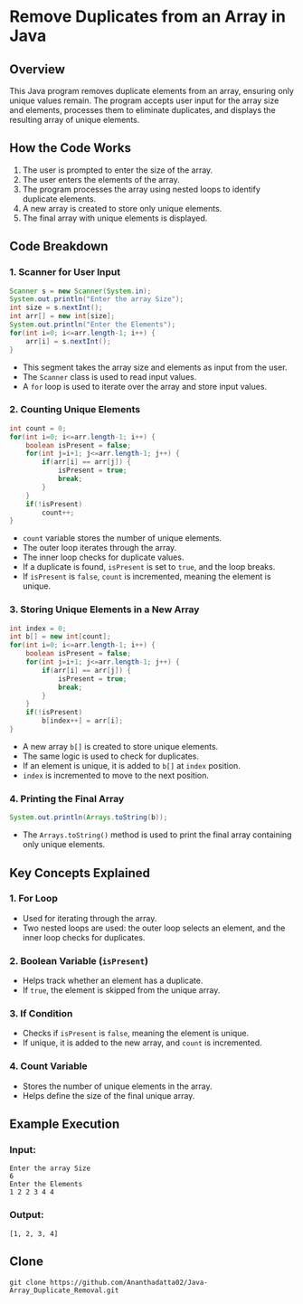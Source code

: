 # Remove Duplicates from an Array in Java

## Overview
This Java program removes duplicate elements from an array, ensuring only unique values remain. The program accepts user input for the array size and elements, processes them to eliminate duplicates, and displays the resulting array of unique elements.

## How the Code Works
1. The user is prompted to enter the size of the array.
2. The user enters the elements of the array.
3. The program processes the array using nested loops to identify duplicate elements.
4. A new array is created to store only unique elements.
5. The final array with unique elements is displayed.

## Code Breakdown

### 1. Scanner for User Input
```java
Scanner s = new Scanner(System.in);
System.out.println("Enter the array Size");
int size = s.nextInt();
int arr[] = new int[size];
System.out.println("Enter the Elements");
for(int i=0; i<=arr.length-1; i++) {
    arr[i] = s.nextInt();
}
```
- This segment takes the array size and elements as input from the user.
- The `Scanner` class is used to read input values.
- A `for` loop is used to iterate over the array and store input values.

### 2. Counting Unique Elements
```java
int count = 0;
for(int i=0; i<=arr.length-1; i++) {
    boolean isPresent = false;
    for(int j=i+1; j<=arr.length-1; j++) {
        if(arr[i] == arr[j]) {
            isPresent = true;
            break;
        }
    }
    if(!isPresent)
        count++;
}
```
- `count` variable stores the number of unique elements.
- The outer loop iterates through the array.
- The inner loop checks for duplicate values.
- If a duplicate is found, `isPresent` is set to `true`, and the loop breaks.
- If `isPresent` is `false`, `count` is incremented, meaning the element is unique.

### 3. Storing Unique Elements in a New Array
```java
int index = 0;
int b[] = new int[count];
for(int i=0; i<=arr.length-1; i++) {
    boolean isPresent = false;
    for(int j=i+1; j<=arr.length-1; j++) {
        if(arr[i] == arr[j]) {
            isPresent = true;
            break;
        }
    }
    if(!isPresent)
        b[index++] = arr[i];
}
```
- A new array `b[]` is created to store unique elements.
- The same logic is used to check for duplicates.
- If an element is unique, it is added to `b[]` at `index` position.
- `index` is incremented to move to the next position.

### 4. Printing the Final Array
```java
System.out.println(Arrays.toString(b));
```
- The `Arrays.toString()` method is used to print the final array containing only unique elements.

## Key Concepts Explained

### 1. **For Loop**
- Used for iterating through the array.
- Two nested loops are used: the outer loop selects an element, and the inner loop checks for duplicates.

### 2. **Boolean Variable (`isPresent`)**
- Helps track whether an element has a duplicate.
- If `true`, the element is skipped from the unique array.

### 3. **If Condition**
- Checks if `isPresent` is `false`, meaning the element is unique.
- If unique, it is added to the new array, and `count` is incremented.

### 4. **Count Variable**
- Stores the number of unique elements in the array.
- Helps define the size of the final unique array.

## Example Execution
### Input:
```
Enter the array Size
6
Enter the Elements
1 2 2 3 4 4
```

### Output:
```
[1, 2, 3, 4]
```

## Clone
```
git clone https://github.com/Ananthadatta02/Java-Array_Duplicate_Removal.git
```
